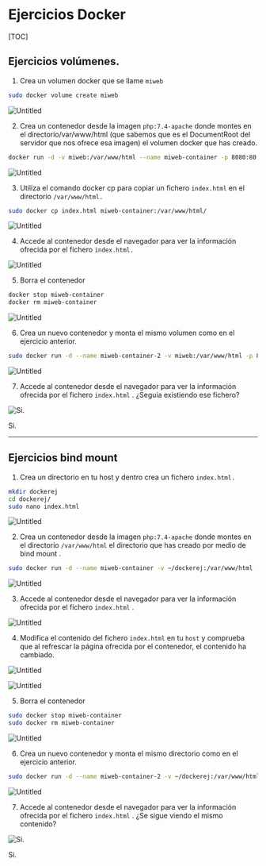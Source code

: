 # Ejercicios Docker



[TOC]

## Ejercicios volúmenes.

1. Crea un volumen docker que se llame `miweb` 

```bash
sudo docker volume create miweb
```

![Untitled](Ejercicios%20Docker%20d2a85d3da09a407ca6434b9aed674af1/Untitled.png)



2. Crea un contenedor desde la imagen `php:7.4-apache` donde montes en el directorio/var/www/html (que sabemos que es el DocumentRoot del servidor que nos ofrece esa imagen) el volumen docker que has creado.

```bash
docker run -d -v miweb:/var/www/html --name miweb-container -p 8080:80 php:7.4-apache
```

![Untitled](Ejercicios%20Docker%20d2a85d3da09a407ca6434b9aed674af1/Untitled%201.png)



3. Utiliza el comando docker cp para copiar un fichero `index.html`  en el directorio
   `/var/www/html.` 

```bash
sudo docker cp index.html miweb-container:/var/www/html/
```

![Untitled](Ejercicios%20Docker%20d2a85d3da09a407ca6434b9aed674af1/Untitled%202.png)



4. Accede al contenedor desde el navegador para ver la información ofrecida por el fichero
   `index.html.` 

![Untitled](Ejercicios%20Docker%20d2a85d3da09a407ca6434b9aed674af1/Untitled%203.png)

5. Borra el contenedor

```bash
docker stop miweb-container
docker rm miweb-container
```

![Untitled](Ejercicios%20Docker%20d2a85d3da09a407ca6434b9aed674af1/Untitled%204.png)



6. Crea un nuevo contenedor y monta el mismo volumen como en el ejercicio anterior.

```bash
sudo docker run -d --name miweb-container-2 -v miweb:/var/www/html -p 8080:80 php:7.4-apache
```

![Untitled](Ejercicios%20Docker%20d2a85d3da09a407ca6434b9aed674af1/Untitled%205.png)



7. Accede al contenedor desde el navegador para ver la información ofrecida por el fichero
   `index.html`  . ¿Seguía existiendo ese fichero?

![Si.](Ejercicios%20Docker%20d2a85d3da09a407ca6434b9aed674af1/Untitled%206.png)

Si.

---

## Ejercicios bind mount

1. Crea un directorio en tu host y dentro crea un fichero `index.html.` 

```bash
mkdir dockerej
cd dockerej/
sudo nano index.html
```

![Untitled](Ejercicios%20Docker%20d2a85d3da09a407ca6434b9aed674af1/Untitled%207.png)



2. Crea un contenedor desde la imagen `php:7.4-apache`  donde montes en el directorio
   `/var/www/html`  el directorio que has creado por medio de bind mount .

```bash
sudo docker run -d --name miweb-container -v ~/dockerej:/var/www/html -p 8080:80 php:7.4-apache
```

![Untitled](Ejercicios%20Docker%20d2a85d3da09a407ca6434b9aed674af1/Untitled%208.png)



3. Accede al contenedor desde el navegador para ver la información ofrecida por el fichero
   `index.html` .

![Untitled](Ejercicios%20Docker%20d2a85d3da09a407ca6434b9aed674af1/Untitled%209.png)

4. Modifica el contenido del fichero `index.html`  en tu `host`  y comprueba que al refrescar la
   página ofrecida por el contenedor, el contenido ha cambiado.

![Untitled](Ejercicios%20Docker%20d2a85d3da09a407ca6434b9aed674af1/Untitled%2010.png)

![Untitled](Ejercicios%20Docker%20d2a85d3da09a407ca6434b9aed674af1/Untitled%2011.png)



5. Borra el contenedor

```bash
sudo docker stop miweb-container
sudo docker rm miweb-container
```

![Untitled](Ejercicios%20Docker%20d2a85d3da09a407ca6434b9aed674af1/Untitled%2012.png)



6. Crea un nuevo contenedor y monta el mismo directorio como en el ejercicio anterior.

```bash
sudo docker run -d --name miweb-container-2 -v ~/dockerej:/var/www/html -p 8081:80 php:7.4-apache
```

![Untitled](Ejercicios%20Docker%20d2a85d3da09a407ca6434b9aed674af1/Untitled%2013.png)



7. Accede al contenedor desde el navegador para ver la información ofrecida por el fichero
   `index.html`  . ¿Se sigue viendo el mismo contenido?

![Si.](Ejercicios%20Docker%20d2a85d3da09a407ca6434b9aed674af1/Untitled%2014.png)

Si.
